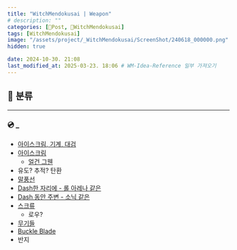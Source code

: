 ```yaml
---
title: "WitchMendokusai | Weapon"
# description: ""
categories: [📀Post, 🥥WitchMendokusai]
tags: [WitchMendokusai]
image: "/assets/project/_WitchMendokusai/ScreenShot/240618_000000.png"
hidden: true

date: 2024-10-30. 21:08
last_modified_at: 2025-03-23. 18:06 # WM-Idea-Reference 일부 가져오기
---
```


## 📀 분류

---

### 💿 _

- [아이스크림, 기계, 대검](https://twitter.com/eiken3kyuboy/status/1679986765959168001?s=20)
- [아이스크림](https://x.com/Irc14786149/status/1778044874786562061)
  - [얼건 그웬](https://x.com/monakan_japan/status/1639639372621574144?s=20)
- 유도? 추적? 탄환
- [말풍선](https://x.com/syake_3560/status/1771552734635831350)
- [Dash한 자리에 - 롤 아레나 같은](https://x.com/FriendlyFoeDev/status/1771585988688519362)
- [Dash 동안 주변 - 소닉 같은](https://x.com/YakobSoup/status/1771535638619111921)
- [스크류](https://x.com/FeverDevJohnny/status/1781469390640230632)
  - 로우?
- [무기들](https://x.com/BroseGross/status/1800190221826605208)
- [Buckle Blade](https://x.com/imcertly/status/1810208601547383105)
- 반지
